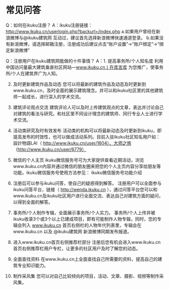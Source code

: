 # 常见问答

Q：如何在ikuku注册？
A：ikuku注册链接：http://www.ikuku.cn/userlogin.php?backurl=/index.php
a.如果用户曾经在新浪微博与@ikuku建筑网 互动过，建议首先选择新浪微博快速通道登录。
b.如果没有新浪微博，请选择邮箱注册，注册成功后建议点击“账户设置”→“账户绑定”→“绑定新浪微博”

Q：注册用户在ikuku建筑网能做的十件事情？
A：1. 提高事务所/个人知名度
利用中国访问量最大建筑垂直社区网站—www.ikuku.cn丨在库言库 为您推广，使事务所/个人在建筑界广为人知。

2. 及时更新建筑作品及动态
您可以将最新的建筑作品及动态及时更新到www.ikuku.cn，及时全面的展示建筑理念。并可以和ikuku社区里的其他建筑师一起成长，进行深入的学术交流。

3. 建筑评论观点交流
建筑评论人可以及时上传建筑观点的文章，表达并讨论自己对建筑的看法与研究。和社区里不同设计理念的建筑师、同行专业人士进行学术交流。

4. 活动类研究及时有效发布
活动类的机构可以将最新动态及时更新到ikuku，即提高发布的时效性，也可以做成活动系列。目前入驻ikuku社区知名用户如：設計物語LAI（ http://www.ikuku.cn/user/1604）、大师之旅 （http://www.ikuku.cn/user/6779）

5. 微信的个人主页
ikuku微信服务号可为大家提供查看近期活动，浏览www.ikuku.cn内容并通过微信的朋友圈来把您的个人主页内容分享给朋友等功能。ikuku微信服务号使用方法参见： ikuku微信服务号功能介绍

6. 注册后可以参与ikuku问答，使自己的疑惑得到解答。
注册用户可以全面参与ikuku问答平台，链接（ http://wenda.ikuku.cn ），通过问答平台您可以和www.ikuku.cn及ikuku社区用户进行全面交流、表达自己对建筑方面的疑问，以得到全面的解答。

7. 事务所/个人制作专辑，全面展示事务所/个人实力。
事务所/个人上传并被ikuku收录3个或3个以上已建成项目，即有可能制作人物专辑，同时，您的专辑会列入 www.ikuku.cn 首页右侧栏的人物年代列表里，专辑会在www.ikuku.cn 以及 @ikuku建筑网 新浪微博同期发布报道。

8. 进入www.ikuku.cn首页右侧推荐栏部分
注册后您有机会进入www.ikuku.cn首页右侧推荐栏用户专栏，让更多的社区用户及时了解您的动态。

9. 全面查找资料
在www.ikuku.cn上全面查找自己所需要的资料，提高自己的建筑专业知识能力。

10. 制作采风集
您可以对自己比较倾向的项目，活动、文章、摄影、视频等制作采风集。





